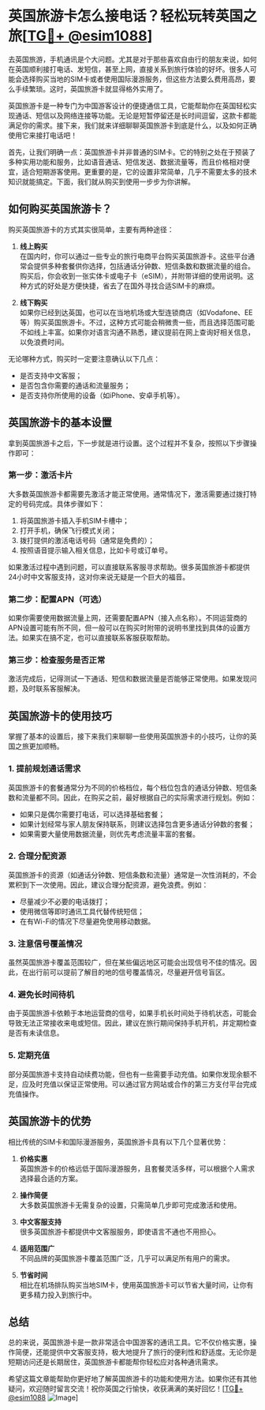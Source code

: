 # 英国旅游卡怎么接电话？轻松玩转英国之旅[[TG💪+ @esim1088](https://t.me/s/esim1088)]

去英国旅游，手机通讯是个大问题。尤其是对于那些喜欢自由行的朋友来说，如何在英国顺利接打电话、发短信，甚至上网，直接关系到旅行体验的好坏。很多人可能会选择购买当地的SIM卡或者使用国际漫游服务，但这些方法要么费用高昂，要么手续繁琐。这时，英国旅游卡就显得格外实用了。

英国旅游卡是一种专门为中国游客设计的便捷通信工具，它能帮助你在英国轻松实现通话、短信以及网络连接等功能。无论是短暂停留还是长时间逗留，这款卡都能满足你的需求。接下来，我们就来详细聊聊英国旅游卡到底是什么，以及如何正确使用它来接打电话吧！

首先，让我们明确一点：英国旅游卡并非普通的SIM卡。它的特别之处在于预装了多种实用功能和服务，比如语音通话、短信发送、数据流量等，而且价格相对便宜，适合短期游客使用。更重要的是，它的设置非常简单，几乎不需要太多的技术知识就能搞定。下面，我们就从购买到使用一步步为你讲解。

## 如何购买英国旅游卡？

购买英国旅游卡的方式其实很简单，主要有两种途径：

1. **线上购买**  
   在国内时，你可以通过一些专业的旅行电商平台购买英国旅游卡。这些平台通常会提供多种套餐供你选择，包括通话分钟数、短信条数和数据流量的组合。购买后，你会收到一张实体卡或电子卡（eSIM），并附带详细的使用说明。这种方式的好处是方便快捷，省去了在国外寻找合适SIM卡的麻烦。

2. **线下购买**  
   如果你已经到达英国，也可以在当地机场或大型连锁商店（如Vodafone、EE等）购买英国旅游卡。不过，这种方式可能会稍微贵一些，而且选择范围可能不如线上丰富。如果你对语言沟通不熟悉，建议提前在网上查询好相关信息，以免浪费时间。

无论哪种方式，购买时一定要注意确认以下几点：
- 是否支持中文客服；
- 是否包含你需要的通话和流量服务；
- 是否支持你所使用的设备（如iPhone、安卓手机等）。

## 英国旅游卡的基本设置

拿到英国旅游卡之后，下一步就是进行设置。这个过程并不复杂，按照以下步骤操作即可：

### 第一步：激活卡片
大多数英国旅游卡都需要先激活才能正常使用。通常情况下，激活需要通过拨打特定的号码完成。具体步骤如下：
1. 将英国旅游卡插入手机SIM卡槽中；
2. 打开手机，确保飞行模式关闭；
3. 拨打提供的激活电话号码（通常是免费的）；
4. 按照语音提示输入相关信息，比如卡号或订单号。

如果激活过程中遇到问题，可以直接联系客服寻求帮助。很多英国旅游卡都提供24小时中文客服支持，这对你来说无疑是一个巨大的福音。

### 第二步：配置APN（可选）
如果你需要使用数据流量上网，还需要配置APN（接入点名称）。不同运营商的APN设置可能有所不同，但一般可以在购买时附带的说明书里找到具体的设置方法。如果实在搞不定，也可以直接联系客服获取帮助。

### 第三步：检查服务是否正常
激活完成后，记得测试一下通话、短信和数据流量是否能够正常使用。如果发现问题，及时联系客服解决。

## 英国旅游卡的使用技巧

掌握了基本的设置后，接下来我们来聊聊一些使用英国旅游卡的小技巧，让你的英国之旅更加顺畅。

### 1. 提前规划通话需求
英国旅游卡的套餐通常分为不同的价格档位，每个档位包含的通话分钟数、短信条数和流量都不同。因此，在购买之前，最好根据自己的实际需求进行规划。例如：
- 如果只是偶尔需要打电话，可以选择基础套餐；
- 如果计划经常与家人朋友保持联系，则建议选择包含更多通话分钟数的套餐；
- 如果需要大量使用数据流量，则优先考虑流量丰富的套餐。

### 2. 合理分配资源
英国旅游卡的资源（如通话分钟数、短信条数和流量）通常是一次性消耗的，不会累积到下一次使用。因此，建议合理分配资源，避免浪费。例如：
- 尽量减少不必要的电话拨打；
- 使用微信等即时通讯工具代替传统短信；
- 在有Wi-Fi的情况下尽量避免使用移动数据。

### 3. 注意信号覆盖情况
虽然英国旅游卡覆盖范围较广，但在某些偏远地区可能会出现信号不佳的情况。因此，在出行前可以提前了解目的地的信号覆盖情况，尽量避开信号盲区。

### 4. 避免长时间待机
由于英国旅游卡依赖于本地运营商的信号，如果手机长时间处于待机状态，可能会导致无法正常接收来电或短信。因此，建议在旅行期间保持手机开机，并定期检查是否有未读信息。

### 5. 定期充值
部分英国旅游卡支持自动续费功能，但也有一些需要手动充值。如果你发现余额不足，应及时充值以保证正常使用。可以通过官方网站或合作的第三方支付平台完成充值操作。

## 英国旅游卡的优势

相比传统的SIM卡和国际漫游服务，英国旅游卡具有以下几个显著优势：

1. **价格实惠**  
   英国旅游卡的价格远低于国际漫游服务，且套餐灵活多样，可以根据个人需求选择最合适的方案。

2. **操作简便**  
   大多数英国旅游卡无需复杂的设置，只需简单几步即可完成激活和使用。

3. **中文客服支持**  
   很多英国旅游卡都提供中文客服服务，即使语言不通也不用担心。

4. **适用范围广**  
   不同品牌的英国旅游卡覆盖范围广泛，几乎可以满足所有用户的需求。

5. **节省时间**  
   相比在机场排队购买当地SIM卡，使用英国旅游卡可以节省大量时间，让你有更多精力投入到旅行中。

## 总结

总的来说，英国旅游卡是一款非常适合中国游客的通讯工具。它不仅价格实惠，操作简便，还能提供中文客服支持，极大地提升了旅行的便利性和舒适度。无论你是短期访问还是长期居住，英国旅游卡都能帮你轻松应对各种通讯需求。

希望这篇文章能帮助你更好地了解英国旅游卡的功能和使用方法。如果你还有其他疑问，欢迎随时留言交流！祝你英国之行愉快，收获满满的美好回忆！[[TG💪+ @esim1088](https://t.me/s/esim1088) ![Image](https://i.postimg.cc/4NQfJmqS/Snipaste-2025-05-13-00-14-12.png)]